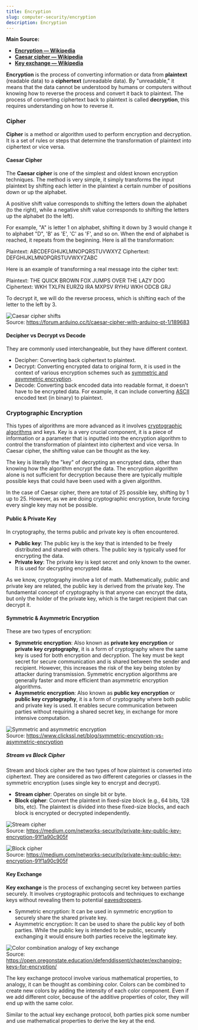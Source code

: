 ```yaml
---
title: Encryption
slug: computer-security/encryption
description: Encryption
---
```


**Main Source:**

- **[Encryption — Wikipedia](https://en.wikipedia.org/wiki/Encryption)**
- **[Caesar cipher — Wikipedia](https://en.wikipedia.org/wiki/Caesar_cipher)**
- **[Key exchange — Wikipedia](https://en.wikipedia.org/wiki/Key_exchange)**

**Encryption** is the process of converting information or data from **plaintext** (readable data) to a **ciphertext** (unreadable data). By "unreadable," it means that the data cannot be understood by humans or computers without knowing how to reverse the process and convert it back to plaintext. The process of converting ciphertext back to plaintext is called **decryption**, this requires understanding on how to reverse it.

### Cipher

**Cipher** is a method or algorithm used to perform encryption and decryption. It is a set of rules or steps that determine the transformation of plaintext into ciphertext or vice versa.

#### Caesar Cipher

The **Caesar cipher** is one of the simplest and oldest known encryption techniques. The method is very simple, it simply transforms the input plaintext by shifting each letter in the plaintext a certain number of positions down or up the alphabet.

A positive shift value corresponds to shifting the letters down the alphabet (to the right), while a negative shift value corresponds to shifting the letters up the alphabet (to the left).

For example, "A" is letter 1 on alphabet, shifting it down by 3 would change it to alphabet "D", 'B' as 'E', 'C' as 'F', and so on. When the end of alphabet is reached, it repeats from the beginning. Here is all the transformation:

Plaintext: ABCDEFGHIJKLMNOPQRSTUVWXYZ
Ciphertext: DEFGHIJKLMNOPQRSTUVWXYZABC

Here is an example of transforming a real message into the cipher text:

Plaintext: THE QUICK BROWN FOX JUMPS OVER THE LAZY DOG
Ciphertext: WKH TXLFN EURZQ IRA MXPSV RYHU WKH ODCB GRJ

To decrypt it, we will do the reverse process, which is shifting each of the letter to the left by 3.

![Caesar cipher shifts](./caesar-cipher.png)  
Source: https://forum.arduino.cc/t/caesar-cipher-with-arduino-pt-1/189683

#### Decipher vs Decrypt vs Decode

They are commonly used interchangeable, but they have different context.

- Decipher: Converting back ciphertext to plaintext.
- Decrypt: Converting encrypted data to original form, it is used in the context of various encryption schemes such as [symmetric and asymmetric encryption](#symmetric--asymmetric-encryption).
- Decode: Converting back encoded data into readable format, it doesn't have to be encrypted data. For example, it can include converting [ASCII](/cs-notes/computer-and-programming-fundamentals/data-representation#ascii) encoded text (in binary) to plaintext.

### Cryptographic Encryption

This types of algorithms are more advanced as it involves [cryptographic algorithms](/cs-notes/computer-security/computer-security-fundamentals#cryptography) and keys. Key is a very crucial component, it is a piece of information or a parameter that is inputted into the encryption algorithm to control the transformation of plaintext into ciphertext and vice versa. In Caesar cipher, the shifting value can be thought as the key.

The key is literally the "key" of decrypting an encrypted data, other than knowing how the algorithm encrypt the data. The encryption algorithm alone is not sufficient for decryption because there are typically multiple possible keys that could have been used with a given algorithm.

In the case of Caesar cipher, there are total of 25 possible key, shifting by 1 up to 25. However, as we are doing cryptographic encryption, brute forcing every single key may not be possible.

#### Public & Private Key

In cryptography, the terms public and private key is often encountered.

- **Public key**: The public key is the key that is intended to be freely distributed and shared with others. The public key is typically used for encrypting the data.
- **Private key**: The private key is kept secret and only known to the owner. It is used for decrypting encrypted data.

As we know, cryptography involve a lot of math. Mathematically, public and private key are related, the public key is derived from the private key. The fundamental concept of cryptography is that anyone can encrypt the data, but only the holder of the private key, which is the target recipient that can decrypt it.

#### Symmetric & Asymmetric Encryption

These are two types of encryption:

- **Symmetric encryption**: Also known as **private key encryption** or **private key cryptography**, it is a form of cryptography where the same key is used for both encryption and decryption. The key must be kept secret for secure communication and is shared between the sender and recipient. However, this increases the risk of the key being stolen by attacker during transmission. Symmetric encryption algorithms are generally faster and more efficient than asymmetric encryption algorithms.
- **Asymmetric encryption**: Also known as **public key encryption** or **public key cryptography**, it is a form of cryptography where both public and private key is used. It enables secure communication between parties without requiring a shared secret key, in exchange for more intensive computation.

![Symmetric and asymmetric encryption](./symmetric-asymmetric.png)  
Source: https://www.clickssl.net/blog/symmetric-encryption-vs-asymmetric-encryption

##### Stream vs Block Cipher

Stream and block cipher are the two types of how plaintext is converted into ciphertext. They are considered as two different categories or classes in the symmetric encryption (uses single key to encrypt and decrypt).

- **Stream cipher**: Operates on single bit or byte.
- **Block cipher**: Convert the plaintext in fixed-size block (e.g., 64 bits, 128 bits, etc). The plaintext is divided into these fixed-size blocks, and each block is encrypted or decrypted independently.

![Stream cipher](./stream-cipher.gif)  
Source: https://medium.com/networks-security/private-key-public-key-encryption-91f1a90c905f

![Block cipher](./block-cipher.gif)  
Source: https://medium.com/networks-security/private-key-public-key-encryption-91f1a90c905f

#### Key Exchange

**Key exchange** is the process of exchanging secret key between parties securely. It involves cryptographic protocols and techniques to exchange keys without revealing them to potential [eavesdroppers](/cs-notes/computer-security/network-security#eavesdropping).

- Symmetric encryption: It can be used in symmetric encryption to securely share the shared private key.
- Asymmetric encryption: It can be used to share the public key of both parties. While the public key is intended to be public, securely exchanging it would ensure both parties receive the legitimate key.

![Color combination analogy of key exchange](./key-exchange.gif)  
Source: https://open.oregonstate.education/defenddissent/chapter/exchanging-keys-for-encryption/

The key exchange protocol involve various mathematical properties, to analogy, it can be thought as combining color. Colors can be combined to create new colors by adding the intensity of each color component. Even if we add different color, because of the additive properties of color, they will end up with the same color.

Similar to the actual key exchange protocol, both parties pick some number and use mathematical properties to derive the key at the end.

